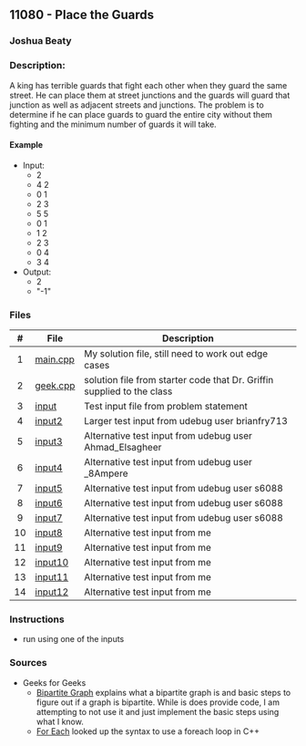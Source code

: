 ## 11080 - Place the Guards

### Joshua Beaty

### Description:

A king has terrible guards that fight each other when they guard the same street. He can place them at street junctions and the guards will guard that junction as well as adjacent streets and junctions. The problem is to determine if he can place guards to guard the entire city without them fighting and the minimum number of guards it will take.

#### Example

- Input:
  - 2
  - 4 2
  - 0 1
  - 2 3
  - 5 5
  - 0 1
  - 1 2
  - 2 3
  - 0 4
  - 3 4
- Output:
  - 2
  - "-1"

### Files

|  #  | File                   | Description                                                            |
| :-: | ---------------------- | ---------------------------------------------------------------------- |
|  1  | [main.cpp](./main.cpp) | My solution file, still need to work out edge cases                    |
|  2  | [geek.cpp](./geek.cpp) | solution file from starter code that Dr. Griffin supplied to the class |
|  3  | [input](./input)       | Test input file from problem statement                                 |
|  4  | [input2](./input2)     | Larger test input from udebug user brianfry713                         |
|  5  | [input3](./input3)     | Alternative test input from udebug user Ahmad_Elsagheer                |
|  6  | [input4](./input4)     | Alternative test input from udebug user \_8Ampere                      |
|  7  | [input5](./input5)     | Alternative test input from udebug user s6088                          |
|  8  | [input6](./input6)     | Alternative test input from udebug user s6088                          |
|  9  | [input7](./input7)     | Alternative test input from udebug user s6088                          |
| 10  | [input8](./input8)     | Alternative test input from me                                         |
| 11  | [input9](./input9)     | Alternative test input from me                                         |
| 12  | [input10](./input10)   | Alternative test input from me                                         |
| 13  | [input11](./input11)   | Alternative test input from me                                         |
| 14  | [input12](./input12)   | Alternative test input from me                                         |

### Instructions

- run using one of the inputs

### Sources

- Geeks for Geeks
  - [Bipartite Graph](https://www.geeksforgeeks.org/bipartite-graph/) explains what a bipartite graph is and basic steps
    to figure out if a graph is bipartite. While is does provide code, I am attempting to not use it and just implement
    the basic steps using what I know.
  - [For Each](https://www.geeksforgeeks.org/g-fact-40-foreach-in-c-and-java/) looked up the syntax to use a foreach
    loop in C++
